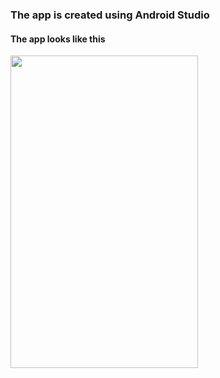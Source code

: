 ### The app is created using Android Studio 
#### The app looks like this
<img src="https://user-images.githubusercontent.com/22111949/139782130-c2e99b8c-2708-4c8a-85e7-d03ac29b0eea.gif" height="500" width="300">


